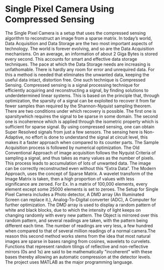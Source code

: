 # Single Pixel Camera Using Compressed Sensing
The Single Pixel Camera is a setup that uses the compressed sensing algorithm to reconstruct an
image from a sparse matrix. In today’s world, Data Acquisition and Data Storage are the two
most important aspects of technology. The world is forever evolving, and so are the Data
Acquisition mechanisms. On an average, an information of about 2 Giga Bytes is stored every
second. This accounts for smart and effective data storage techniques. The pace at which the
Data Storage needs are increasing is unfathomable. There is hardly any room for error and
unrequired data. For this a method is needed that eliminates the unwanted data, keeping the
useful data intact, distortion free. One such technique is Compressed Sensing.
Compressed sensing is a signal processing technique for efficiently acquiring and
reconstructing a signal, by finding solutions to underdetermined linear systems. This is based on
the principle that, through optimization, the sparsity of a signal can be exploited to recover it
from far fewer samples than required by the Shannon-Nyquist sampling theorem. There are two
conditions under which recovery is possible. The first one is sparsitywhich requires the signal to
be sparse in some domain. The second one is incoherence which is applied through the isometric
property which is sufficient for sparse signal. By using compressed sensing, one can obtain
Super Resolved signals from just a few sensors. The sensing here is Non-Adaptive, no effort is
done to understand the signal at circuit level, this makes it a faster approach when compared to
its counter parts. The Sample Acquisition process is followed by numerical optimization.
The Old Conventional Approach of image acquisition follows the Nyquist Criteria of
sampling a signal, and thus takes as many values as the number of pixels. This process leads to
accumulation of lots of unwanted data. The image can be correctly reconstructed even without
this “Extra Data”. The Modern Approach, uses the concept of Sparse Matrix. A wavelet
transform of the Image Matrix is taken, then a high proportion of values with less significance
are zeroed. For Ex. In a matrix of 100,000 elements, every element except some 25000 elements
is set to zeroes.
The Setup for Single Pixel Camera includes a Photo detector, A DMD array (An Illuminated
Screen can replace it.), Analog-To-Digital converter (ADC), A Computer for further
optimization.
The DMD array is used to display a random pattern of white and black blocks, due to which the
intensity of light keeps on changing randomly with every new pattern.
The Object is mirrored over this random pattern, and several readings are taken, with the pattern
being different each time. The number of readings are very less, a few hundred when compared
to that of several million readings of a normal camera.The reason this second method works
stems from the idea that most natural images are sparse in bases ranging from cosines, wavelets
to curvelets. Functions that represent random tilings of reflective and non-reflective mirrors (0s
and 1s) are said to be mathematically "incoherent" with these bases thereby allowing an
automatic compression at the detector levels.
The project uses MATLAB as the major programming language.
